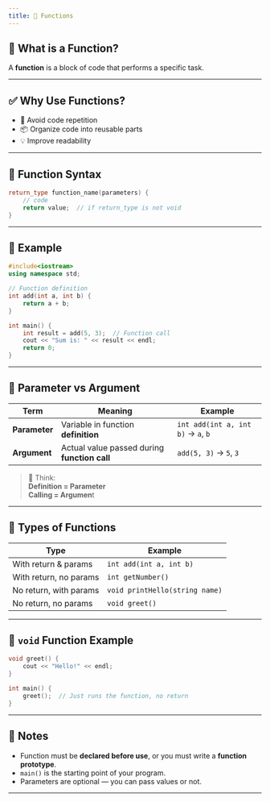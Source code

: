 ```yaml
---
title: 🎪 Functions
---
```


## 🔧 What is a Function?

A **function** is a block of code that performs a specific task.

---
 
## ✅ Why Use Functions?

- 🚀 Avoid code repetition
- 📦 Organize code into reusable parts
- 💡 Improve readability

---

## 🧱 Function Syntax

```cpp
return_type function_name(parameters) {
    // code
    return value;  // if return_type is not void
}
```

---

## 🧪 Example 

```cpp
#include<iostream>
using namespace std;

// Function definition
int add(int a, int b) {
    return a + b;
}

int main() {
    int result = add(5, 3);  // Function call
    cout << "Sum is: " << result << endl;
    return 0;
}
```

---
## 🔁 Parameter vs Argument

| Term          | Meaning                                      | Example                            |
| ------------- | -------------------------------------------- | ---------------------------------- |
| **Parameter** | Variable in function **definition**          | `int add(int a, int b)` → `a`, `b` |
| **Argument**  | Actual value passed during **function call** | `add(5, 3)` → `5`, `3`             |
> 📌 Think:  
>**Definition = Parameter**  
>**Calling = Argumen**t

---
## 🔁 Types of Functions

| Type                   | Example                        |
| ---------------------- | ------------------------------ |
| With return & params   | `int add(int a, int b)`        |
| With return, no params | `int getNumber()`              |
| No return, with params | `void printHello(string name)` |
| No return, no params   | `void greet()`                 |

---

## 🎯 `void` Function Example

```cpp
void greet() {
    cout << "Hello!" << endl;
}

int main() {
    greet();  // Just runs the function, no return
}
```

---

## 📌 Notes

- Function must be **declared before use**, or you must write a **function prototype**.
- `main()` is the starting point of your program.
- Parameters are optional —  you can pass values or not.
 
---